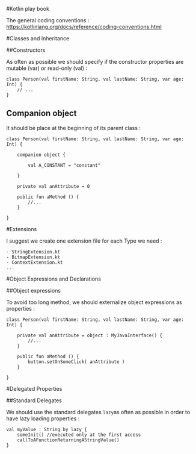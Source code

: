 #Kotlin play book

The general coding conventions : https://kotlinlang.org/docs/reference/coding-conventions.html

#Classes and Inheritance

##Constructors

As often as possible we should specify if the constructor properties are mutable
(var) or read-only (val) :

```
class Person(val firstName: String, val lastName: String, var age: Int) {
    // ...
}
```
## Companion object

It should be place at the beginning of its parent class :

```
class Person(val firstName: String, val lastName: String, var age: Int) {

    companion object {

        val A_CONSTANT = "constant"

    }

    private val anAttribute = 0

    public fun aMethod () {
        //...
    }

}
```

#Extensions

I suggest we create one extension file for each Type we need :

```
- StringExtension.kt
- BitmapExtension.kt
- ContextExtension.kt
...
```

#Object Expressions and Declarations

##Object expressions

To avoid too long method, we should externalize object expressions as properties
:

```
class Person(val firstName: String, val lastName: String, var age: Int) {

    private val anAttribute = object : MyJavaInterface() {
        //...
    }

    public fun aMethod () {
        button.setOnSomeClick( anAttribute )
    }

}
```

#Delegated Properties

##Standard Delegates

We should use the standard delegates `lazy`as often as possible in order to have
lazy loading properties :

```
val myValue : String by lazy {
    someInit() //executed only at the first access
    callToAFunctionReturningAStringValue()
}
```
